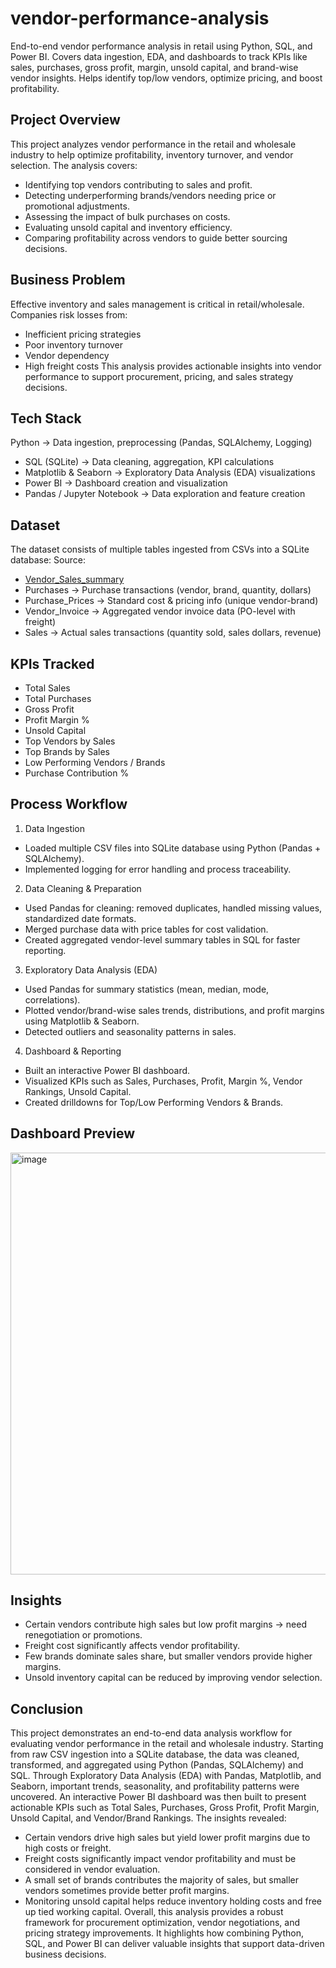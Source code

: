 # vendor-performance-analysis
End-to-end vendor performance analysis in retail using Python, SQL, and Power BI. Covers data ingestion, EDA, and dashboards to track KPIs like sales, purchases, gross profit, margin, unsold capital, and brand-wise vendor insights. Helps identify top/low vendors, optimize pricing, and boost profitability.
## Project Overview
This project analyzes vendor performance in the retail and wholesale industry to help optimize profitability, inventory turnover, and vendor selection.
The analysis covers:
- Identifying top vendors contributing to sales and profit.
- Detecting underperforming brands/vendors needing price or promotional adjustments.
- Assessing the impact of bulk purchases on costs.
- Evaluating unsold capital and inventory efficiency.
- Comparing profitability across vendors to guide better sourcing decisions.

## Business Problem
Effective inventory and sales management is critical in retail/wholesale. Companies risk losses from:
- Inefficient pricing strategies
- Poor inventory turnover
- Vendor dependency
- High freight costs
This analysis provides actionable insights into vendor performance to support procurement, pricing, and sales strategy decisions.

## Tech Stack
Python → Data ingestion, preprocessing (Pandas, SQLAlchemy, Logging)
- SQL (SQLite) → Data cleaning, aggregation, KPI calculations
- Matplotlib & Seaborn → Exploratory Data Analysis (EDA) visualizations
- Power BI → Dashboard creation and visualization
- Pandas / Jupyter Notebook → Data exploration and feature creation

## Dataset
The dataset consists of multiple tables ingested from CSVs into a SQLite database:
Source:
- <a href="https://github.com/ByteCrafty/vendor-performance-analysis/blob/main/vendor_sales_summary.csv">Vendor_Sales_summary</a>
- Purchases → Purchase transactions (vendor, brand, quantity, dollars)
- Purchase_Prices → Standard cost & pricing info (unique vendor-brand)
- Vendor_Invoice → Aggregated vendor invoice data (PO-level with freight)
- Sales → Actual sales transactions (quantity sold, sales dollars, revenue)

## KPIs Tracked
- Total Sales
- Total Purchases
- Gross Profit
- Profit Margin %
- Unsold Capital
- Top Vendors by Sales
- Top Brands by Sales
- Low Performing Vendors / Brands
- Purchase Contribution %

## Process Workflow
1. Data Ingestion
- Loaded multiple CSV files into SQLite database using Python (Pandas + SQLAlchemy).
- Implemented logging for error handling and process traceability.
2. Data Cleaning & Preparation
- Used Pandas for cleaning: removed duplicates, handled missing values, standardized date formats.
- Merged purchase data with price tables for cost validation.
- Created aggregated vendor-level summary tables in SQL for faster reporting.
3. Exploratory Data Analysis (EDA)
- Used Pandas for summary statistics (mean, median, mode, correlations).
- Plotted vendor/brand-wise sales trends, distributions, and profit margins using Matplotlib & Seaborn.
- Detected outliers and seasonality patterns in sales.
4. Dashboard & Reporting
- Built an interactive Power BI dashboard.
- Visualized KPIs such as Sales, Purchases, Profit, Margin %, Vendor Rankings, Unsold Capital.
- Created drilldowns for Top/Low Performing Vendors & Brands.

## Dashboard Preview
<img width="1127" height="675" alt="image" src="https://github.com/user-attachments/assets/0beab81a-3eb7-4571-8254-57fb056b3a65" />

## Insights
- Certain vendors contribute high sales but low profit margins → need renegotiation or promotions.
- Freight cost significantly affects vendor profitability.
- Few brands dominate sales share, but smaller vendors provide higher margins.
- Unsold inventory capital can be reduced by improving vendor selection.

## Conclusion
This project demonstrates an end-to-end data analysis workflow for evaluating vendor performance in the retail and wholesale industry.
Starting from raw CSV ingestion into a SQLite database, the data was cleaned, transformed, and aggregated using Python (Pandas, SQLAlchemy) and SQL.
Through Exploratory Data Analysis (EDA) with Pandas, Matplotlib, and Seaborn, important trends, seasonality, and profitability patterns were uncovered.
An interactive Power BI dashboard was then built to present actionable KPIs such as Total Sales, Purchases, Gross Profit, Profit Margin, Unsold Capital, and Vendor/Brand Rankings.
The insights revealed:
- Certain vendors drive high sales but yield lower profit margins due to high costs or freight.
- Freight costs significantly impact vendor profitability and must be considered in vendor evaluation.
- A small set of brands contributes the majority of sales, but smaller vendors sometimes provide better profit margins.
- Monitoring unsold capital helps reduce inventory holding costs and free up tied working capital.
Overall, this analysis provides a robust framework for procurement optimization, vendor negotiations, and pricing strategy improvements. It highlights how combining Python, SQL, and Power BI can deliver valuable insights that support data-driven business decisions.
